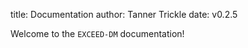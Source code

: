 title: Documentation
author: Tanner Trickle
date: v0.2.5

Welcome to the `EXCEED-DM` documentation!
